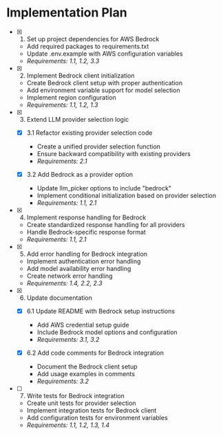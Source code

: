 # Implementation Plan

- [x] 1. Set up project dependencies for AWS Bedrock
  - Add required packages to requirements.txt
  - Update .env.example with AWS configuration variables
  - _Requirements: 1.1, 1.2, 3.3_

- [x] 2. Implement Bedrock client initialization
  - Create Bedrock client setup with proper authentication
  - Add environment variable support for model selection
  - Implement region configuration
  - _Requirements: 1.1, 1.2, 1.3_

- [x] 3. Extend LLM provider selection logic
  - [x] 3.1 Refactor existing provider selection code
    - Create a unified provider selection function
    - Ensure backward compatibility with existing providers
    - _Requirements: 2.1_
  
  - [x] 3.2 Add Bedrock as a provider option
    - Update llm_picker options to include "bedrock"
    - Implement conditional initialization based on provider selection
    - _Requirements: 1.1, 2.1_

- [x] 4. Implement response handling for Bedrock
  - Create standardized response handling for all providers
  - Handle Bedrock-specific response format
  - _Requirements: 1.1, 2.1_

- [x] 5. Add error handling for Bedrock integration
  - Implement authentication error handling
  - Add model availability error handling
  - Create network error handling
  - _Requirements: 1.4, 2.2, 2.3_

- [x] 6. Update documentation
  - [x] 6.1 Update README with Bedrock setup instructions
    - Add AWS credential setup guide
    - Include Bedrock model options and configuration
    - _Requirements: 3.1, 3.2_
  
  - [x] 6.2 Add code comments for Bedrock integration
    - Document the Bedrock client setup
    - Add usage examples in comments
    - _Requirements: 3.2_

- [ ] 7. Write tests for Bedrock integration
  - Create unit tests for provider selection
  - Implement integration tests for Bedrock client
  - Add configuration tests for environment variables
  - _Requirements: 1.1, 1.2, 1.3, 1.4_